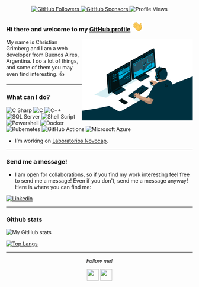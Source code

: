 <p align="center">
  <a href="https://github.com/ChristianGrimberg">
        <img src="https://img.shields.io/github/followers/ChristianGrimberg.svg?label=GitHub&style=social" alt="GitHub Followers">
  </a>
  <a href="https://github.com/sponsors/ChristianGrimberg">
        <img src="https://img.shields.io/badge/GitHub_Sponsors--_.svg?style=social&logo=github&logoColor=EA4AAA" alt="GitHub Sponsors">
  </a>
  <a>
    <img src="https://komarev.com/ghpvc/?username=ChristianGrimberg&style=flat-square&color=blueviolet" alt="Profile Views">
  </a>
</p>

### Hi there and welcome to my [GitHub profile](/README.md) <img src="img/Hi.gif?raw=true" width="30px">

<img align="right" alt="GIF" src="img/code.gif?raw=true" width="300" height="220" />

My name is Christian Grimberg and I am a web developer from Buenos Aires, Argentina. I do a lot of things, and some of them you may even find interesting. :+1:

---

### What can I do?

<p>
  <img alt="C Sharp" src="https://img.shields.io/badge/C%23-239120?style=for-the-badge&logo=c-sharp&logoColor=white" />
  <img alt="C" src="https://img.shields.io/badge/ANSI_C-00599C?style=for-the-badge&logo=c&logoColor=white" />
  <img alt="C++" src="https://img.shields.io/badge/C%2B%2B-00599C?style=for-the-badge&logo=c%2B%2B&logoColor=white" />
  <img alt="SQL Server" src="https://img.shields.io/badge/SQL_Server-CC2927?style=for-the-badge&logo=microsoft-sql-server&logoColor=white" />
  <img alt="Shell Script" src="https://img.shields.io/badge/Bash_Shell-121011?style=for-the-badge&logo=gnu-bash&logoColor=white" />
  <img alt="Powershell" src="https://img.shields.io/badge/Powershell-0089D6?style=for-the-badge&logo=powershell&logoColor=white" />
  <img alt="Docker" src="https://img.shields.io/badge/Docker-2496ED?style=for-the-badge&logo=docker&logoColor=white" />
  <img alt="Kubernetes" src="https://img.shields.io/badge/Kubernetes-326CE5?style=for-the-badge&logo=kubernetes&logoColor=white" />
  <img alt="GitHub Actions" src="https://img.shields.io/badge/GitHub_Actions-100000?style=for-the-badge&logo=github&logoColor=white" />
  <img alt="Microsoft Azure" src="https://img.shields.io/badge/Azure-0089D6?style=for-the-badge&logo=microsoft-azure&logoColor=white" />
</p>

* I’m working on <a href="https://github.com/novocap">Laboratorios Novocap</a>.

---

### Send me a message!

* I am open for collaborations, so if you find my work interesting feel free to send me a message! Even if you don't, send me a message anyway! Here is where you can find me:

<p>
  <a href="https://www.linkedin.com/in/christiangrimberg/">
    <img alt="Linkedin" src="https://img.shields.io/badge/linkedin-0077B5?logo=linkedin&logoColor=white&style=for-the-badge" />
  </a>
</p>

---

### Github stats

![My GitHub stats](https://github-readme-stats.vercel.app/api?username=ChristianGrimberg&show_icons=true&theme=vue&count_private=true)

[![Top Langs](https://github-readme-stats.vercel.app/api/top-langs/?username=ChristianGrimberg&langs_count=10)](https://github.com/ChristianGrimberg/github-readme-stats)

---

<p align="center">
  <i>Follow me!</i>
  <p align="center">
    <a href="https://www.linkedin.com/in/christiangrimberg" alt="Linkedin"><img height="32" width="32" src="https://cdn.jsdelivr.net/npm/simple-icons@v3/icons/linkedin.svg" /></a>
    <a href="https://github.com/ChristianGrimberg" alt="GitHub"><img height="32" width="32" src="https://cdn.jsdelivr.net/npm/simple-icons@v3/icons/github.svg" /></a>
  </p>
</p>

